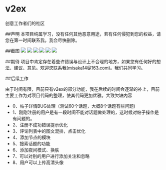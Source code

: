 # v2ex
创意工作者们的社区 

##声明
本项目纯属学习，没有任何其他恶意用途，若有任何侵犯到您的权益，请您在第一时间联系我。我会尽快删除。

##截图
![](http://ww2.sinaimg.cn/bmiddle/699150eagw1f1s9ehqdsqj20ku112jxv.jpg)
![](http://ww1.sinaimg.cn/bmiddle/699150eagw1f1s9eo3iw3j20ku1120u9.jpg)
![](http://ww2.sinaimg.cn/bmiddle/699150eagw1f1srigx6x1j20pv1a0wgd.jpg)
![](http://ww1.sinaimg.cn/bmiddle/699150eagw1f1s9l975y1j20ku112dgq.jpg)
![](http://ww4.sinaimg.cn/bmiddle/699150eagw1f1s9dsdgp4j20ku112kbq.jpg)
![](http://ww3.sinaimg.cn/bmiddle/699150eagw1f1s9enq21bj20ku112jx4.jpg)

##期待
项目中肯定存在着些许错误与设计上不合理的地方，如果您有任何好的想法、建议、意见。欢迎您联系我(misaka14@163.com)。我们共同学习。

##后续工作

由于时间有限，目前只有v2ex的部分功能，我在后续的时间会逐渐的补上，目前主要工作为对项目代码的整理，使其代码更加优雅。大致欠缺内容

* 0、帖子详情BUG处理（测试60个话题，大概8个话题有些问题)
* 1、刚刚注册的用户是有一段时间不能对话题做处理的，这时候对帖子操作是有问题的。
* 2、注册不成功错误提示优化
* 3、评论列表中的图文混排，点击优化
* 4、添加节点的模块
* 5、搜索话题的功能
* 6、添加夜间模式、换肤
* 7、可以对别的用户进行添加关注和忽略
* 8、用户可以上传高清头像
